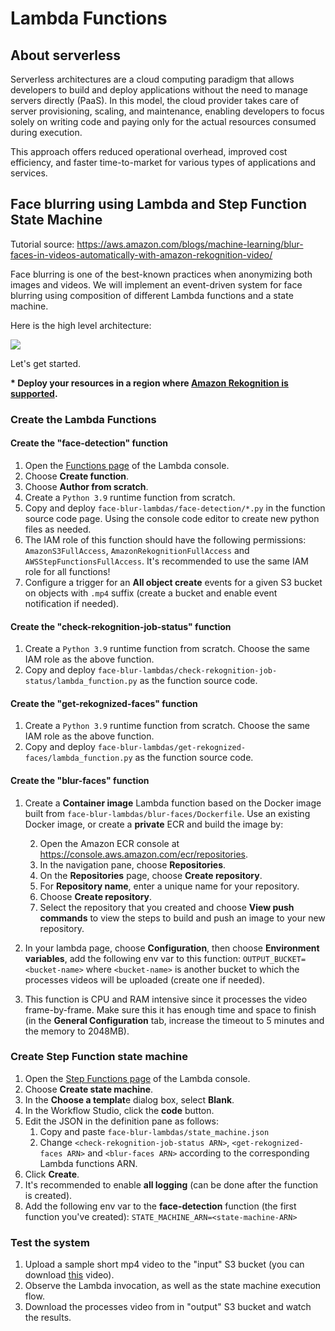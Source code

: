 # Lambda Functions

## About serverless

Serverless architectures are a cloud computing paradigm that allows developers to build and deploy applications without the need to manage servers directly (PaaS).
In this model, the cloud provider takes care of server provisioning, scaling, and maintenance, enabling developers to focus solely on writing code and paying only for the actual resources consumed during execution. 

This approach offers reduced operational overhead, improved cost efficiency, and faster time-to-market for various types of applications and services.


## Face blurring using Lambda and Step Function State Machine

Tutorial source: https://aws.amazon.com/blogs/machine-learning/blur-faces-in-videos-automatically-with-amazon-rekognition-video/

Face blurring is one of the best-known practices when anonymizing both images and videos.
We will implement an event-driven system for face blurring using composition of different Lambda functions and a state machine.

Here is the high level architecture:

![][aws_face-blur]

Let's get started.

**\* Deploy your resources in a region where [Amazon Rekognition is supported](https://docs.aws.amazon.com/general/latest/gr/rekognition.html).**

### Create the Lambda Functions

#### Create the "face-detection" function

1. Open the [Functions page](https://console.aws.amazon.com/lambda/home#/functions) of the Lambda console\.
2. Choose **Create function**\.
3. Choose **Author from scratch**.
4. Create a `Python 3.9` runtime function from scratch.
5. Copy and deploy `face-blur-lambdas/face-detection/*.py` in the function source code page. Using the console code editor to create new python files as needed.
6. The IAM role of this function should have the following permissions: `AmazonS3FullAccess`, `AmazonRekognitionFullAccess` and `AWSStepFunctionsFullAccess`. It's recommended to use the same IAM role for all functions!
7. Configure a trigger for an **All object create** events for a given S3 bucket on objects with `.mp4` suffix (create a bucket and enable event notification if needed).


#### Create the "check-rekognition-job-status" function

1. Create a `Python 3.9` runtime function from scratch. Choose the same IAM role as the above function.
2. Copy and deploy `face-blur-lambdas/check-rekognition-job-status/lambda_function.py` as the function source code.

#### Create the "get-rekognized-faces" function

1. Create a `Python 3.9` runtime function from scratch. Choose the same IAM role as the above function.
2. Copy and deploy `face-blur-lambdas/get-rekognized-faces/lambda_function.py` as the function source code.

#### Create the "blur-faces" function

1. Create a **Container image** Lambda function based on the Docker image built from `face-blur-lambdas/blur-faces/Dockerfile`. Use an existing Docker image, or create a **private** ECR and build the image by:

    2. Open the Amazon ECR console at [https://console\.aws\.amazon\.com/ecr/repositories](https://console.aws.amazon.com/ecr/repositories).
    3. In the navigation pane, choose **Repositories**\.
    4. On the **Repositories** page, choose **Create repository**\.
    5. For **Repository name**, enter a unique name for your repository\.
    6. Choose **Create repository**\.
    7. Select the repository that you created and choose **View push commands** to view the steps to build and push an image to your new repository\.

2. In your lambda page, choose **Configuration**, then choose **Environment variables**, add the following env var to this function:
   `OUTPUT_BUCKET=<bucket-name>` where `<bucket-name>` is another bucket to which the processes videos will be uploaded (create one if needed).
3. This function is CPU and RAM intensive since it processes the video frame-by-frame. Make sure this it has enough time and space to finish (in the **General Configuration** tab, increase the timeout to 5 minutes and the memory to 2048MB).


### Create Step Function state machine

1. Open the [Step Functions page](https://console.aws.amazon.com/lambda/home#/stepfunctions) of the Lambda console\.
2. Choose **Create state machine**.
3. In the **Choose a templat**e dialog box, select **Blank**.
4. In the Workflow Studio, click the **code** button.
3. Edit the JSON in the definition pane as follows:
    1. Copy and paste `face-blur-lambdas/state_machine.json`
    2. Change `<check-rekognition-job-status ARN>`, `<get-rekognized-faces ARN>` and `<blur-faces ARN>` according to the corresponding Lambda functions ARN.
4. Click **Create**.
6. It's recommended to enable **all logging** (can be done after the function is created).
8. Add the following env var to the **face-detection** function (the first function you've created):
   `STATE_MACHINE_ARN=<state-machine-ARN>`

### Test the system

1. Upload a sample short mp4 video to the "input" S3 bucket (you can download [this](../face-blur-lambdas/sample-video.mp4) video).
2. Observe the Lambda invocation, as well as the state machine execution flow.
3. Download the processes video from in "output" S3 bucket and watch the results.

[aws_face-blur]: img/aws_face-blur.png